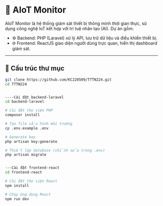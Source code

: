 # 🚀 AIoT Monitor

AIoT Monitor là hệ thống giám sát thiết bị thông minh thời gian thực, sử dụng công nghệ IoT kết hợp với trí tuệ nhân tạo (AI). Dự án gồm:

- ⚙️ Backend: PHP (Laravel) xử lý API, lưu trữ dữ liệu và điều khiển thiết bị.
- 🌐 Frontend: ReactJS giao diện người dùng trực quan, hiển thị dashboard giám sát.

---

## 📁 Cấu trúc thư mục

```bash
git clone https://github.com/KC220509/TTTN224.git
cd TTTN224


----Cài đặt backend-laravel
cd backend-laravel

# Cài đặt thư viện PHP
composer install

# Tạo file cấu hình môi trường
cp .env.example .env

# Generate key
php artisan key:generate

# Thiết lập database (chỉnh sửa trong .env)
php artisan migrate


---Cài đặt frontend-react
cd frontend-react

# Cài đặt thư viện React
npm install

# Chạy ứng dụng React
npm run dev
